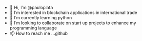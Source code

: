- 👋 Hi, I’m @pauloplata
- 👀 I’m interested in blockchain applications in international trade 
- 🌱 I’m currently learning python
- 💞️ I’m looking to collaborate on start up projects to enhance my programming language
- 📫 How to reach me ...github

<!---
pauloplata/pauloplata is a ✨ special ✨ repository because its `README.md` (this file) appears on your GitHub profile.
You can click the Preview link to take a look at your changes.
--->

